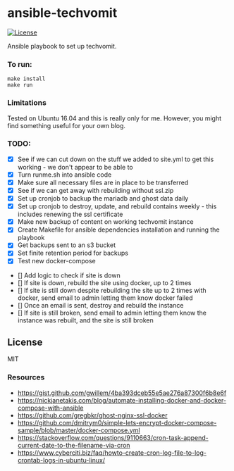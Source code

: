 # ansible-techvomit
[![License](http://img.shields.io/:license-mit-blue.svg)](http://doge.mit-license.org)

Ansible playbook to set up techvomit.

### To run:
```
make install
make run
```

### Limitations
Tested on Ubuntu 16.04 and this is really only for me. However, you
might find something useful for your own blog.

### TODO:
- [x] See if we can cut down on the stuff we added to site.yml to get
  this working - we don't appear to be able to
- [x] Turn runme.sh into ansible code
- [x] Make sure all necessary files are in place to be transferred
- [x] See if we can get away with rebuilding without ssl.zip
- [x] Set up cronjob to backup the mariadb and ghost data daily
- [x] Set up cronjob to destroy, update, and rebuild contains weekly - this includes renewing the ssl certificate
- [x] Make new backup of content on working techvomit instance
- [x] Create Makefile for ansible dependencies installation and running
  the playbook
- [x] Get backups sent to an s3 bucket
- [x] Set finite retention period for backups
- [x] Test new docker-compose
- [] Add logic to check if site is down
- [] If site is down, rebuild the site using docker, up to 2 times
- [] If site is still down despite rebuilding the site up to 2 times
  with docker, send email to admin letting them know docker failed
- [] Once an email is sent, destroy and rebuild the instance
- [] If site is still broken, send email to admin letting them know the
  instance was rebuilt, and the site is still broken

## License
MIT

### Resources
- https://gist.github.com/gwillem/4ba393dceb55e5ae276a87300f6b8e6f
- https://nickjanetakis.com/blog/automate-installing-docker-and-docker-compose-with-ansible
- https://github.com/gregbkr/ghost-nginx-ssl-docker
- https://github.com/dmitrym0/simple-lets-encrypt-docker-compose-sample/blob/master/docker-compose.yml
- https://stackoverflow.com/questions/9110663/cron-task-append-current-date-to-the-filename-via-cron
- https://www.cyberciti.biz/faq/howto-create-cron-log-file-to-log-crontab-logs-in-ubuntu-linux/
